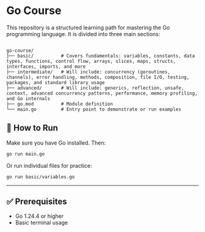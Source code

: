 # Go Course

This repository is a structured learning path for mastering the Go programming
language. It is divided into three main sections:

```

go-course/
├── basic/          # Covers fundamentals: variables, constants, data types, functions, control flow, arrays, slices, maps, structs, interfaces, imports, and more
├── intermediate/   # Will include: concurrency (goroutines, channels), error handling, methods, composition, file I/O, testing, packages, and standard library usage
├── advanced/       # Will include: generics, reflection, unsafe, context, advanced concurrency patterns, performance, memory profiling, and Go internals
├── go.mod          # Module definition
└── main.go         # Entry point to demonstrate or run examples

```

## 🚀 How to Run

Make sure you have Go installed. Then:

```bash
go run main.go
```

Or run individual files for practice:

```bash
go run basic/variables.go
```

---

## ✅ Prerequisites

* Go 1.24.4 or higher
* Basic terminal usage

